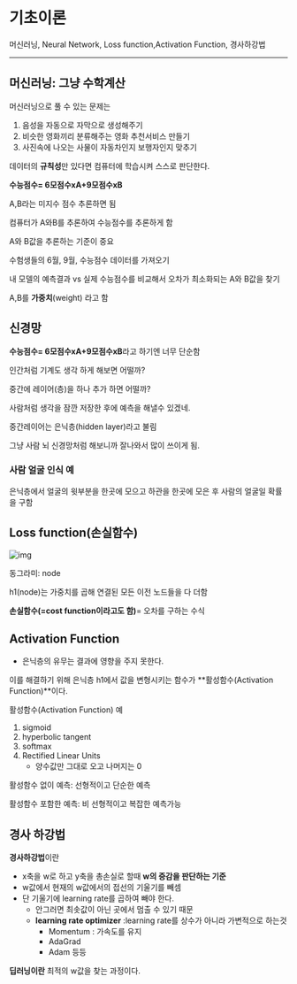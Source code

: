 # 기초이론

머신러닝, Neural Network, Loss function,Activation Function, 경사하강법

---

## 머신러닝: 그냥 수학계산

머신러닝으로 풀 수 있는 문제는

1. 음성을 자동으로 자막으로 생성해주기 
2. 비슷한 영화끼리 분류해주는 영화 추천서비스 만들기
3. 사진속에 나오는 사물이 자동차인지 보행자인지 맞추기 

데이터의 **규칙성**만 있다면 컴퓨터에 학습시켜 스스로 판단한다.



**수능점수= 6모점수xA+9모점수xB**

A,B라는 미지수 점수 추론하면 됨

컴퓨터가 A와B를 추론하여 수능점수를 추론하게 함



A와 B값을 추론하는 기준이 중요

수험생들의 6월, 9월, 수능점수 데이터를 가져오기

내 모델의 예측결과 vs 실제 수능점수를 비교해서 오차가 최소화되는 A와 B값을 찾기

A,B를 **가중치**(weight) 라고 함



## 신경망

**수능점수= 6모점수xA+9모점수xB**라고 하기엔 너무 단순함

인간처럼 기계도 생각 하게 해보면 어떨까?

중간에 레이어(층)을 하나 추가 하면  어떨까?

사람처럼 생각을 잠깐 저장한 후에 예측을 해낼수 있겠네.



중간레이어는 은닉층(hidden layer)라고 불림

그냥 사람 뇌 신경망처럼 해보니까 잘나와서 많이 쓰이게 됨.

### 사람 얼굴 인식 예

은닉층에서 얼굴의 윗부분을 한곳에 모으고 하관을 한곳에 모은 후 사람의 얼굴일 확률을 구함

## Loss function(손실함수)

![img](https://codingapple.com/wp-content/uploads/2020/10/%EC%BA%A1%EC%B2%981.png)

동그라미: node

h1(node)는 가중치를 곱해 연결된 모든 이전 노드들을 다 더함

**손실함수(=cost function이라고도 함)**= 오차를 구하는 수식

## Activation Function

- 은닉층의 유무는 결과에 영향을 주지 못한다.

이를 해결하기 위해 은닉층 h1에서 값을 변형시키는 함수가 **활성함수(Activation Function)**이다.



활성함수(Activation Function) 예

1. sigmoid
2. hyperbolic tangent
3. softmax
4. Rectified Linear Units
   - 양수값만 그대로 오고 나머지는 0



활성함수 없이 예측: 선형적이고 단순한 예측

활성함수 포함한 예측: 비 선형적이고 복잡한 예측가능

## 경사 하강법

**경사하강법**이란	

- x축을 w로 하고 y축을 총손실로 할때 **w의 증감을 판단하는 기준**
- w값에서 현재의 w값에서의 접선의 기울기를 빼셈
- 단 기울기에 learning rate를 곱하여 빼야 한다.
  - 안그러면 최솟값이 아닌 곳에서 멈출 수 있기 때문
  - **learning rate optimizer** :learning rate를 상수가 아니라 가변적으로 하는것
    - Momentum : 가속도를 유지
    - AdaGrad 
    - Adam 등등

**딥러닝이란** 최적의 w값을 찾는 과정이다.



